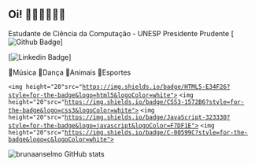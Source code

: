 ## Oi! 🌸🌈🍧🦄🦋✨




Estudante de Ciência da Computação - UNESP Presidente Prudente 
[![Github Badge](https://img.shields.io/badge/-Github-000?style=flat-square&logo=Github&logoColor=white&link=https://github.com/brunaanselmo)]

[![Linkedin Badge](https://img.shields.io/badge/-LinkedIn-blue?style=flat-square&logo=Linkedin&logoColor=white&link=https://www.linkedin.com/in/bruna-anselmo-19393118a/)]
 
💙Música 💜Dança 💛Animais 🧡Esportes 
 
 
<code><img height="20"src="https://img.shields.io/badge/HTML5-E34F26?style=for-the-badge&logo=html5&logoColor=white"></code>
<code><img height="20"src="https://img.shields.io/badge/CSS3-1572B6?style=for-the-badge&logo=css3&logoColor=white"></code>
<code><img height="20"src="https://img.shields.io/badge/JavaScript-323330?style=for-the-badge&logo=javascript&logoColor=F7DF1E"></code>
<code><img height="20"src="https://img.shields.io/badge/C-00599C?style=for-the-badge&logo=c&logoColor=white"></code>

![brunaanselmo GitHub stats](https://github-readme-stats.vercel.app/api?username=brunaanselmo&theme=bear)






  
 


